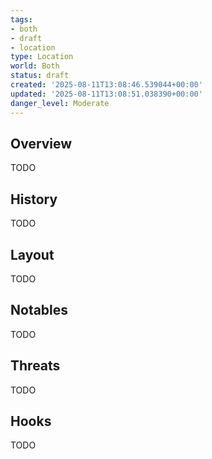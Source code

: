 ```yaml
---
tags:
- both
- draft
- location
type: Location
world: Both
status: draft
created: '2025-08-11T13:08:46.539044+00:00'
updated: '2025-08-11T13:08:51.038390+00:00'
danger_level: Moderate
---
```



## Overview

TODO
## History

TODO
## Layout

TODO
## Notables

TODO
## Threats

TODO
## Hooks

TODO
